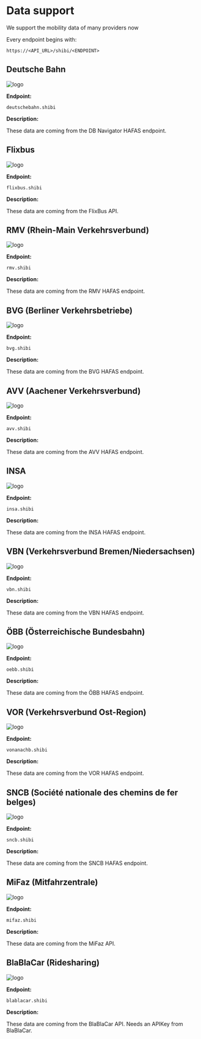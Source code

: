 # Data support

We support the mobility data of many providers now

Every endpoint begins with:

``https://<API_URL>/shibi/<ENDPOINT>``

## Deutsche Bahn

![logo](https://upload.wikimedia.org/wikipedia/commons/thumb/d/d5/Deutsche_Bahn_AG-Logo.svg/357px-Deutsche_Bahn_AG-Logo.svg.png)

**Endpoint:**

``deutschebahn.shibi``

**Description:**

These data are coming from the DB Navigator HAFAS endpoint.


## Flixbus

![logo](https://upload.wikimedia.org/wikipedia/commons/thumb/9/9e/Flixbus_201x_logo.svg/500px-Flixbus_201x_logo.svg.png)

**Endpoint:**

``flixbus.shibi``

**Description:**

These data are coming from the FlixBus API.

## RMV (Rhein-Main Verkehrsverbund)

![logo](https://upload.wikimedia.org/wikipedia/commons/thumb/0/0d/Rhein-Main-Verkehrsverbund_logo.svg/400px-Rhein-Main-Verkehrsverbund_logo.svg.png)

**Endpoint:**

``rmv.shibi``

**Description:**

These data are coming from the RMV HAFAS endpoint.

## BVG (Berliner Verkehrsbetriebe)

![logo](https://upload.wikimedia.org/wikipedia/commons/thumb/d/d4/Bvg-logo.svg/200px-Bvg-logo.svg.png)

**Endpoint:**

``bvg.shibi``

**Description:**

These data are coming from the BVG HAFAS endpoint.

## AVV (Aachener Verkehrsverbund)

![logo](https://upload.wikimedia.org/wikipedia/commons/thumb/c/cf/AVV_Logo_neu.svg/500px-AVV_Logo_neu.svg.png)

**Endpoint:**

``avv.shibi``

**Description:**

These data are coming from the AVV HAFAS endpoint.

## INSA

![logo](https://www.insa.de/typo3conf/ext/zs_frontend/Resources/Public/frontend-ui/dist/images/logo-insa.svg)

**Endpoint:**

``insa.shibi``

**Description:**

These data are coming from the INSA HAFAS endpoint.

## VBN (Verkehrsverbund Bremen/Niedersachsen)

![logo](https://upload.wikimedia.org/wikipedia/commons/thumb/b/b9/Logo_Verkehrsverbund_Bremen_Niedersachsen.svg/340px-Logo_Verkehrsverbund_Bremen_Niedersachsen.svg.png)

**Endpoint:**

``vbn.shibi``

**Description:**

These data are coming from the VBN HAFAS endpoint.

## ÖBB (Österreichische Bundesbahn)

![logo](https://upload.wikimedia.org/wikipedia/commons/thumb/5/5e/Logo_ÖBB.svg/500px-Logo_ÖBB.svg.png)

**Endpoint:**

``oebb.shibi``

**Description:**

These data are coming from the ÖBB HAFAS endpoint.

## VOR (Verkehrsverbund Ost-Region) 

![logo](https://anachb.vor.at/webapp/customer/vs_anachb/img/build/customer/VOR-logo.svg)

**Endpoint:**

``vonanachb.shibi``

**Description:**

These data are coming from the VOR HAFAS endpoint.

## SNCB (Société nationale des chemins de fer belges)

![logo](https://upload.wikimedia.org/wikipedia/commons/thumb/9/9d/LogoBR.svg/390px-LogoBR.svg.png)

**Endpoint:**

``sncb.shibi``

**Description:**

These data are coming from the SNCB HAFAS endpoint.

## MiFaz (Mitfahrzentrale)

![logo](https://www.mifaz.de/static/icons/logo.svg)

**Endpoint:**

``mifaz.shibi``

**Description:**

These data are coming from the MiFaz API.

## BlaBlaCar (Ridesharing)

![logo](https://upload.wikimedia.org/wikipedia/commons/thumb/c/cc/BlaBlaCar_logo.svg/500px-BlaBlaCar_logo.svg.png)

**Endpoint:**

``blablacar.shibi``

**Description:**

These data are coming from the BlaBlaCar API. Needs an APIKey from BlaBlaCar.


